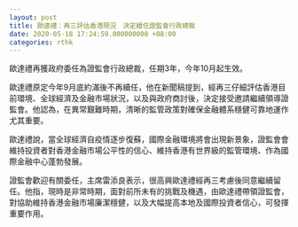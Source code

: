 ```yaml
---
layout: post
title: 歐達禮：再三評估香港現況　決定續任證監會行政總裁
date: 2020-05-18 17:24:59.000000000 +08:00
categories: rthk
---
```


歐達禮再獲政府委任為證監會行政總裁，任期3年，今年10月起生效。

歐達禮原定今年9月底約滿後不再續任，他在新聞稿提到，經再三仔細評估香港目前環境、全球經濟及金融市場狀況，以及與政府商討後，決定接受邀請繼續領導證監會。他認為，在異常艱難時期，清晰的監管政策對確保金融體系穩健可靠地運作尤其重要。

歐達禮說，當全球經濟自疫情逐步復蘇，國際金融環境將會出現新景象，證監會會維持投資者對香港金融市場公平性的信心、維持香港有世界級的監管環境、作為國際金融中心蓬勃發展。

證監會歡迎有關委任，主席雷添良表示，很高興歐達禮經再三考慮後同意繼續留任。他指，現時是非常時期，面對前所未有的挑戰及機遇，由歐達禮帶領證監會，對協助維持香港金融市場廉潔穩健，以及大幅提高本地及國際投資者信心，可發揮重要作用。
